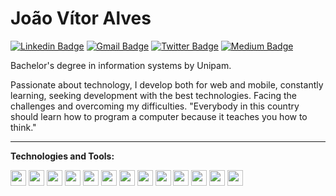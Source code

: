 # João Vítor Alves 

[![Linkedin Badge](https://img.shields.io/badge/-Linkedin-blue?style=flat-square&logo=Linkedin&logoColor=white&link=https://www.linkedin.com/in/joaovitoram01/)](https://www.linkedin.com/in/joaovitoram01/)
[![Gmail Badge](https://img.shields.io/badge/-Gmail-red?style=flat-square&logo=Gmail&logoColor=white&link=mailto:joaovitor.contato01@gmail.com)](mailto:joaovitor.contato01@gmail.com)
[![Twitter Badge](https://img.shields.io/badge/-Twitter-blue?style=flat-square&labelColor=blue&logo=twitter&logoColor=white&link=https://twitter.com/JvAlvs)](https://twitter.com/JvAlvs) 
[![Medium Badge](https://img.shields.io/badge/-Medium-black?style=flat-square&logo=Medium&logoColor=white&link=https://medium.com/@joaovitoram01)](https://medium.com/@joaovitoram01)


Bachelor's degree in information systems by Unipam.

Passionate about technology, I develop both for web and mobile, constantly learning, seeking development with the best technologies.
Facing the challenges and overcoming my difficulties.
"Everybody in this country should learn how to program a computer because it teaches you how to think."

---

**Technologies and Tools:**

<img height="25" src="https://img.shields.io/badge/react%20-%2320232a.svg?&style=for-the-badge&logo=react&logoColor=%2361DAFB"> </img>
<img height="25" src="https://img.shields.io/badge/react_native%20-%2320232a.svg?&style=for-the-badge&logo=react&logoColor=%2361DAFB"> </img>
<img height="25" src="https://img.shields.io/badge/node.js%20-%2343853D.svg?&style=for-the-badge&logo=node.js&logoColor=white"></img>
<img height="25" src="https://img.shields.io/badge/javascript-ffff00.svg?&style=for-the-badge&logo=javascript&logoColor=000"></img>
<img height="25" src="https://img.shields.io/badge/typescript%20-%23007ACC.svg?&style=for-the-badge&logo=typescript&logoColor=white"></img>
<img height="25" src="https://img.shields.io/badge/docker-0087c9.svg?&style=flat-square&logo=docker&logoColor=white"> </img>
<img height="25" src="https://img.shields.io/badge/mongodb-3a3a3a.svg?&style=flat-square&logo=mongodb&logoColor=12924f"> </img>
<img height="25" src="https://img.shields.io/badge/mysql-4479a1.svg?&style=flat-square&logo=mysql&logoColor=white"> </img>
<img height="25" src="https://img.shields.io/badge/python%20-%2314354C.svg?&style=for-the-badge&logo=python&logoColor=white"> </img>
<img height="25" src="https://img.shields.io/badge/AWS%20-%23FF9900.svg?&style=for-the-badge&logo=amazon-aws&logoColor=white"> </img>
<img height="25" src="https://img.shields.io/badge/Google%20Cloud%20-%234285F4.svg?&style=for-the-badge&logo=google-cloud&logoColor=white"> </img>
<img height="25" src="https://img.shields.io/badge/heroku%20-%23430098.svg?&style=for-the-badge&logo=heroku&logoColor=white"> </img>
<img height="25" src="https://img.shields.io/badge/firebase%20-%23039BE5.svg?&style=for-the-badge&logo=firebase"> </img>



